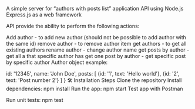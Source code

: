A simple server for “authors with posts list” application API using Node.js Express.js as a web framework

API provide the ability to perform the following actions:

Add author - to add new author (should not be possible to add author with the same id)
remove author - to remove author item
get authors - to get all existing authors
rename author - change author name
get posts by author - get all a that specific author has
get one post by author - get specific post by specific author
Author object example:

id: '12345',
name: 'John Doe',
posts: [
		{id: '1', text: 'Hello world'},
	        {id: '2', text: 'Post number 2'}
       ]
}
🛠️ Installation Steps
Clone the repository
Install dependencies:
npm install
Run the app:
npm start
Test app with Postman

Run unit tests:
npm test